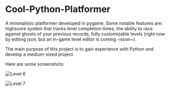 # Cool-Python-Platformer

A minimalistic platformer developed in pygame. Some notable features are: highscore system 
that tracks level completion times, the ability to race against ghosts of your previous records, 
fully customizable levels (right now by editing json, but an in-game level editor is coming ~soon~).

The main purpose of this project is to gain experience with Python and develop a medium-sized project.

Here are some screenshots:

![Level 6](screenshots/screenshot_15.png)

![Level 7](screenshots/screenshot_17.png)
